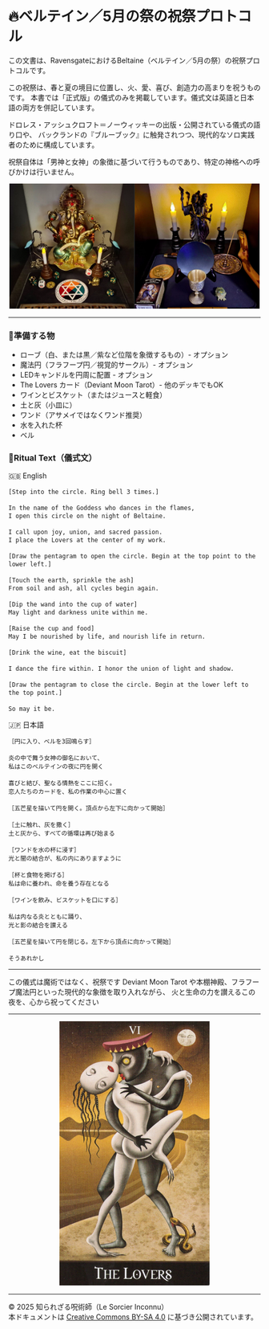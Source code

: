# 🔥ベルテイン／5月の祭の祝祭プロトコル

この文書は、RavensgateにおけるBeltaine（ベルテイン／5月の祭）の祝祭プロトコルです。

この祝祭は、春と夏の境目に位置し、火、愛、喜び、創造力の高まりを祝うものです。
本書では「正式版」の儀式のみを掲載しています。儀式文は英語と日本語の両方を併記しています。

ドロレス・アッシュクロフト＝ノーウィッキーの出版・公開されている儀式の語り口や、
バックランドの『ブルーブック』に触発されつつ、現代的なソロ実践者のために構成しています。

祝祭自体は「男神と女神」の象徴に基づいて行うものであり、特定の神格への呼びかけは行いません。

<div align="center">
  <img src="ganesha_hekate.png" width="500">
</div>

---

### 🔹準備する物
- ローブ（白、または黒／紫など位階を象徴するもの）- オプション
- 魔法円（フラフープ円／視覚的サークル）- オプション
- LEDキャンドルを円周に配置 - オプション
- The Lovers カード（Deviant Moon Tarot）- 他のデッキでもOK
- ワインとビスケット（またはジュースと軽食）
- 土と灰（小皿に）
- ワンド（アサメイではなくワンド推奨）
- 水を入れた杯
- ベル

### 🔹Ritual Text（儀式文）

🇬🇧 English
```
[Step into the circle. Ring bell 3 times.]

In the name of the Goddess who dances in the flames,
I open this circle on the night of Beltaine.

I call upon joy, union, and sacred passion.
I place the Lovers at the center of my work.

[Draw the pentagram to open the circle. Begin at the top point to the lower left.]

[Touch the earth, sprinkle the ash]
From soil and ash, all cycles begin again.

[Dip the wand into the cup of water]
May light and darkness unite within me.

[Raise the cup and food]
May I be nourished by life, and nourish life in return.

[Drink the wine, eat the biscuit]

I dance the fire within. I honor the union of light and shadow.

[Draw the pentagram to close the circle. Begin at the lower left to the top point.]

So may it be.
```

🇯🇵 日本語
```
［円に入り、ベルを3回鳴らす］

炎の中で舞う女神の御名において、
私はこのベルテインの夜に円を開く

喜びと結び、聖なる情熱をここに招く。
恋人たちのカードを、私の作業の中心に置く

［五芒星を描いて円を開く。頂点から左下に向かって開始］

［土に触れ、灰を撒く］
土と灰から、すべての循環は再び始まる

［ワンドを水の杯に浸す］
光と闇の結合が、私の内にありますように

［杯と食物を掲げる］
私は命に養われ、命を養う存在となる

［ワインを飲み、ビスケットを口にする］

私は内なる炎とともに踊り、
光と影の結合を讃える

［五芒星を描いて円を閉じる。左下から頂点に向かって開始］

そうあれかし
```

---

この儀式は魔術ではなく、祝祭です
Deviant Moon Tarot や本棚神殿、フラフープ魔法円といった現代的な象徴を取り入れながら、
火と生命の力を讃えるこの夜を、心から祝ってください

---
<div align="center">
  <img src="the_lovers.jpg" width="300">
</div>

---

© 2025 知られざる呪術師（Le Sorcier Inconnu）  
本ドキュメントは [Creative Commons BY-SA 4.0](https://creativecommons.org/licenses/by-sa/4.0/deed.ja) に基づき公開されています。
